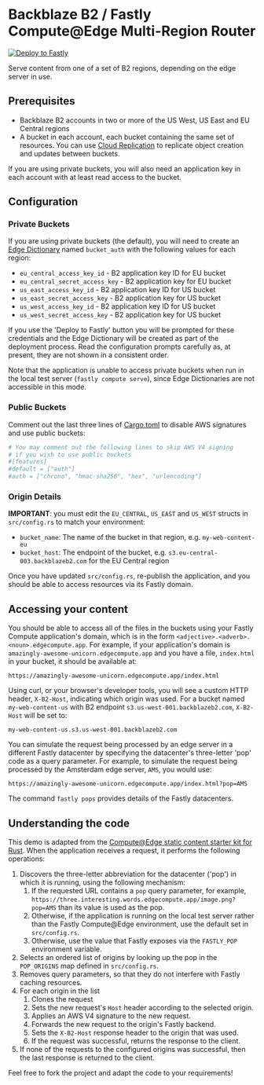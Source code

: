 # Backblaze B2 / Fastly Compute@Edge Multi-Region Router

[![Deploy to Fastly](https://deploy.edgecompute.app/button)](https://deploy.edgecompute.app/deploy)

Serve content from one of a set of B2 regions, depending on the edge server in use.

## Prerequisites

* Backblaze B2 accounts in two or more of the US West, US East and EU Central regions
* A bucket in each account, each bucket containing the same set of resources. You can use [Cloud Replication](https://www.backblaze.com/b2/replication.html) to replicate object creation and updates between buckets.

If you are using private buckets, you will also need an application key in each account with at least read access to the bucket.

## Configuration

### Private Buckets

If you are using private buckets (the default), you will need to create an [Edge Dictionary](https://docs.fastly.com/en/guides/about-edge-dictionaries) named `bucket_auth` with the following values for each region:

* `eu_central_access_key_id` - B2 application key ID for EU bucket
* `eu_central_secret_access_key` - B2 application key for EU bucket
* `us_east_access_key_id` - B2 application key ID for US bucket
* `us_east_secret_access_key` - B2 application key for US bucket
* `us_west_access_key_id` - B2 application key ID for US bucket
* `us_west_secret_access_key` - B2 application key for US bucket

If you use the 'Deploy to Fastly' button you will be prompted for these credentials and the Edge Dictionary will be created as part of the deployment process. Read the configuration prompts carefully as, at present, they are not shown in a consistent order.

Note that the application is unable to access private buckets when run in the local test server (`fastly compute serve`), since Edge Dictionaries are not accessible in this mode.

### Public Buckets

Comment out the last three lines of [Cargo.toml](Cargo.toml) to disable AWS signatures and use public buckets:

```toml
# You may comment out the following lines to skip AWS V4 signing
# if you wish to use public buckets
#[features]
#default = ["auth"]
#auth = ["chrono", "hmac-sha256", "hex", "urlencoding"]
```

### Origin Details

**IMPORTANT**: you must edit the `EU_CENTRAL`, `US_EAST` and `US_WEST` structs in `src/config.rs` to match your environment:

* `bucket_name`: The name of the bucket in that region, e.g. `my-web-content-eu`
* `bucket_host`: The endpoint of the bucket, e.g. `s3.eu-central-003.backblazeb2.com` for the EU Central region

Once you have updated `src/config.rs`, re-publish the application, and you should be able to access resources via its Fastly domain.

## Accessing your content

You should be able to access all of the files in the buckets using your Fastly Compute application's domain, which is in the form `<adjective>.<adverb>.<noun>.edgecompute.app`. For example, if your application's domain is `amazingly-awesome-unicorn.edgecompute.app` and you have a file, `index.html` in your bucket, it should be available at:

```
https://amazingly-awesome-unicorn.edgecompute.app/index.html
```

Using curl, or your browser's developer tools, you will see a custom HTTP header, `X-B2-Host`, indicating which origin was used. For a bucket named `my-web-content-us` with B2 endpoint `s3.us-west-001.backblazeb2.com`, `X-B2-Host` will be set to:

```
my-web-content-us.s3.us-west-001.backblazeb2.com
```

You can simulate the request being processed by an edge server in a different Fastly datacenter by specifying the datacenter's three-letter 'pop' code as a query parameter. For example, to simulate the request being processed by the Amsterdam edge server, `AMS`, you would use:

```
https://amazingly-awesome-unicorn.edgecompute.app/index.html?pop=AMS
```

The command `fastly pops` provides details of the Fastly datacenters.

## Understanding the code

This demo is adapted from the [Compute@Edge static content starter kit for Rust](https://github.com/fastly/compute-starter-kit-rust-static-content). When the application receives a request, it performs the following operations:

1. Discovers the three-letter abbreviation for the datacenter ('pop') in which it is running, using the following mechanism:
   1. If the requested URL contains a `pop` query parameter, for example, `https://three.interesting.words.edgecompute.app/image.png?pop=AMS` than its value is used as the pop.
   2. Otherwise, if the application is running on the local test server rather than the Fastly Compute@Edge environment, use the default set in `src/config.rs`.
   3. Otherwise, use the value that Fastly exposes via the `FASTLY_POP` environment variable.
2. Selects an ordered list of origins by looking up the pop in the `POP_ORIGINS` map defined in `src/config.rs`.
3. Removes query parameters, so that they do not interfere with Fastly caching resources.
4. For each origin in the list
   1. Clones the request
   2. Sets the new request's `Host` header according to the selected origin.
   2. Applies an AWS V4 signature to the new request.
   3. Forwards the new request to the origin's Fastly backend.
   4. Sets the `X-B2-Host` response header to the origin that was used.
   5. If the request was successful, returns the response to the client.
5. If none of the requests to the configured origins was successful, then the last response is returned to the client.

Feel free to fork the project and adapt the code to your requirements!